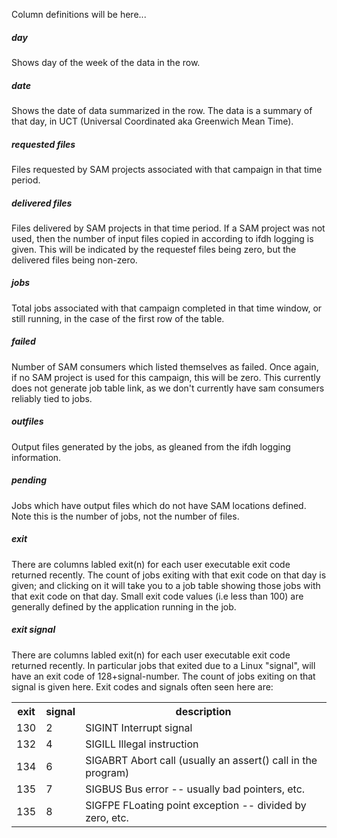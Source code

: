 Column definitions will be here...

##### day

Shows day of the week of the data in the row.

##### date

Shows the date of data summarized in the row. The data is a summary of that day, in UCT (Universal Coordinated aka Greenwich Mean Time).

##### requested files

Files requested by SAM projects associated with that campaign in that time period.

##### delivered files

Files delivered by SAM projects in that time period. If a SAM project was not used, then the number of input files copied in according to ifdh logging is given. This will be indicated by the requestef files being zero, but the delivered files being non-zero.

##### jobs

Total jobs associated with that campaign completed in that time window, or still running, in the case of the first row of the table.

##### failed

Number of SAM consumers which listed themselves as failed. Once again, if no SAM project is used for this campaign, this will be zero. This currently does not generate job table link, as we don't currently have sam consumers reliably tied to jobs.

##### outfiles

Output files generated by the jobs, as gleaned from the ifdh logging information.

##### pending

Jobs which have output files which do not have SAM locations defined. Note this is the number of jobs, not the number of files.

##### exit

There are columns labled exit(n) for each user executable exit code returned recently. The count of jobs exiting with that exit code on that day is given; and clicking on it will take you to a job table showing those jobs with that exit code on that day. Small exit code values (i.e less than 100) are generally defined by the application running in the job.

##### exit signal

There are columns labled exit(n) for each user executable exit code returned recently. In particular jobs that exited due to a Linux "signal", will have an exit code of 128+signal-number. The count of jobs exiting on that signal is given here. Exit codes and signals often seen here are:


<table class="table table-striped table-bordered">
    <tr>
        <th>exit</th>
        <th>signal</th>
        <th>description</th>
    </tr>
    <tr>
        <td>130</td>
        <td>2</td>
        <td>SIGINT Interrupt signal</td>
    </tr>
    <tr>
        <td>132</td>
        <td>4</td>
        <td>SIGILL Illegal instruction</td>
    </tr>
    <tr>
        <td>134</td>
        <td>6</td>
        <td>SIGABRT Abort call (usually an assert() call in the program)</td>
    </tr>
    <tr>
        <td>135</td>
        <td>7</td>
        <td>SIGBUS Bus error -- usually bad pointers, etc.</td>
    </tr>
    <tr>
        <td>135</td>
        <td>8</td>
        <td>SIGFPE FLoating point exception -- divided by zero, etc.</td>
    </tr>
</table>